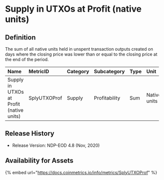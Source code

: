 # Supply in UTXOs at Profit \(native units\)

## Definition

The sum of all native units held in unspent transaction outputs created on days where the closing price was lower than or equal to the closing price at the end of the period.

| Name | MetricID | Category | Subcategory | Type | Unit | Interval |
| :--- | :--- | :--- | :--- | :--- | :--- | :--- |
| Supply in UTXOs at Profit \(native units\) | SplyUTXOProf | Supply | Profitability | Sum | Native units | 1 day |

## Release History

* Release Version: NDP-EOD 4.8 \(Nov, 2020\)

## Availability for Assets

{% embed url="https://docs.coinmetrics.io/info/metrics/SplyUTXOProf" %}

